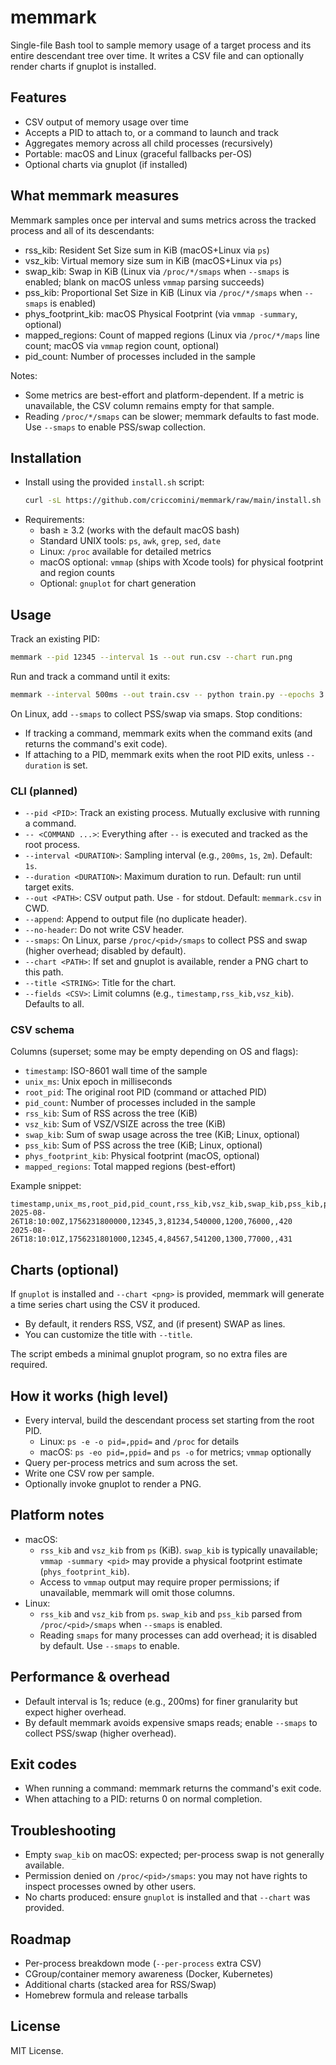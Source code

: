 # memmark

Single-file Bash tool to sample memory usage of a target process and its entire descendant tree over time. It writes a CSV file and can optionally render charts if gnuplot is installed.

## Features

- CSV output of memory usage over time
- Accepts a PID to attach to, or a command to launch and track
- Aggregates memory across all child processes (recursively)
- Portable: macOS and Linux (graceful fallbacks per-OS)
- Optional charts via gnuplot (if installed)

## What memmark measures

Memmark samples once per interval and sums metrics across the tracked process and all of its descendants:

- rss_kib: Resident Set Size sum in KiB (macOS+Linux via `ps`)
- vsz_kib: Virtual memory size sum in KiB (macOS+Linux via `ps`)
- swap_kib: Swap in KiB (Linux via `/proc/*/smaps` when `--smaps` is enabled; blank on macOS unless `vmmap` parsing succeeds)
- pss_kib: Proportional Set Size in KiB (Linux via `/proc/*/smaps` when `--smaps` is enabled)
- phys_footprint_kib: macOS Physical Footprint (via `vmmap -summary`, optional)
- mapped_regions: Count of mapped regions (Linux via `/proc/*/maps` line count; macOS via `vmmap` region count, optional)
- pid_count: Number of processes included in the sample

Notes:
- Some metrics are best-effort and platform-dependent. If a metric is unavailable, the CSV column remains empty for that sample.
- Reading `/proc/*/smaps` can be slower; memmark defaults to fast mode. Use `--smaps` to enable PSS/swap collection.

## Installation

- Install using the provided `install.sh` script:
    ```sh
    curl -sL https://github.com/criccomini/memmark/raw/main/install.sh | bash
    ```
- Requirements:
  - bash ≥ 3.2 (works with the default macOS bash)
  - Standard UNIX tools: `ps`, `awk`, `grep`, `sed`, `date`
  - Linux: `/proc` available for detailed metrics
  - macOS optional: `vmmap` (ships with Xcode tools) for physical footprint and region counts
  - Optional: `gnuplot` for chart generation

## Usage

Track an existing PID:
```sh
memmark --pid 12345 --interval 1s --out run.csv --chart run.png
```

Run and track a command until it exits:
```sh
memmark --interval 500ms --out train.csv -- python train.py --epochs 3
```
On Linux, add `--smaps` to collect PSS/swap via smaps.
Stop conditions:
- If tracking a command, memmark exits when the command exits (and returns the command's exit code).
- If attaching to a PID, memmark exits when the root PID exits, unless `--duration` is set.

### CLI (planned)

- `--pid <PID>`: Track an existing process. Mutually exclusive with running a command.
- `-- <COMMAND ...>`: Everything after `--` is executed and tracked as the root process.
- `--interval <DURATION>`: Sampling interval (e.g., `200ms`, `1s`, `2m`). Default: `1s`.
- `--duration <DURATION>`: Maximum duration to run. Default: run until target exits.
- `--out <PATH>`: CSV output path. Use `-` for stdout. Default: `memmark.csv` in CWD.
- `--append`: Append to output file (no duplicate header).
- `--no-header`: Do not write CSV header.
- `--smaps`: On Linux, parse `/proc/<pid>/smaps` to collect PSS and swap (higher overhead; disabled by default).
- `--chart <PATH>`: If set and gnuplot is available, render a PNG chart to this path.
- `--title <STRING>`: Title for the chart.
- `--fields <CSV>`: Limit columns (e.g., `timestamp,rss_kib,vsz_kib`). Defaults to all.

### CSV schema

Columns (superset; some may be empty depending on OS and flags):
- `timestamp`: ISO-8601 wall time of the sample
- `unix_ms`: Unix epoch in milliseconds
- `root_pid`: The original root PID (command or attached PID)
- `pid_count`: Number of processes included in the sample
- `rss_kib`: Sum of RSS across the tree (KiB)
- `vsz_kib`: Sum of VSZ/VSIZE across the tree (KiB)
- `swap_kib`: Sum of swap usage across the tree (KiB; Linux, optional)
- `pss_kib`: Sum of PSS across the tree (KiB; Linux, optional)
- `phys_footprint_kib`: Physical footprint (macOS, optional)
- `mapped_regions`: Total mapped regions (best-effort)

Example snippet:
```csv
timestamp,unix_ms,root_pid,pid_count,rss_kib,vsz_kib,swap_kib,pss_kib,phys_footprint_kib,mapped_regions
2025-08-26T18:10:00Z,1756231800000,12345,3,81234,540000,1200,76000,,420
2025-08-26T18:10:01Z,1756231801000,12345,4,84567,541200,1300,77000,,431
```

## Charts (optional)

If `gnuplot` is installed and `--chart <png>` is provided, memmark will generate a time series chart using the CSV it produced.
- By default, it renders RSS, VSZ, and (if present) SWAP as lines.
- You can customize the title with `--title`.

The script embeds a minimal gnuplot program, so no extra files are required.

## How it works (high level)

- Every interval, build the descendant process set starting from the root PID.
  - Linux: `ps -e -o pid=,ppid=` and `/proc` for details
  - macOS: `ps -eo pid=,ppid=` and `ps -o` for metrics; `vmmap` optionally
- Query per-process metrics and sum across the set.
- Write one CSV row per sample.
- Optionally invoke gnuplot to render a PNG.

## Platform notes

- macOS:
  - `rss_kib` and `vsz_kib` from `ps` (KiB). `swap_kib` is typically unavailable; `vmmap -summary <pid>` may provide a physical footprint estimate (`phys_footprint_kib`).
  - Access to `vmmap` output may require proper permissions; if unavailable, memmark will omit those columns.
- Linux:
  - `rss_kib` and `vsz_kib` from `ps`. `swap_kib` and `pss_kib` parsed from `/proc/<pid>/smaps` when `--smaps` is enabled.
  - Reading `smaps` for many processes can add overhead; it is disabled by default. Use `--smaps` to enable.

## Performance & overhead

- Default interval is 1s; reduce (e.g., 200ms) for finer granularity but expect higher overhead.
- By default memmark avoids expensive smaps reads; enable `--smaps` to collect PSS/swap (higher overhead).

## Exit codes

- When running a command: memmark returns the command's exit code.
- When attaching to a PID: returns 0 on normal completion.

## Troubleshooting

- Empty `swap_kib` on macOS: expected; per-process swap is not generally available.
- Permission denied on `/proc/<pid>/smaps`: you may not have rights to inspect processes owned by other users.
- No charts produced: ensure `gnuplot` is installed and that `--chart` was provided.

## Roadmap

- Per-process breakdown mode (`--per-process` extra CSV)
- CGroup/container memory awareness (Docker, Kubernetes)
- Additional charts (stacked area for RSS/Swap)
- Homebrew formula and release tarballs

## License

MIT License.